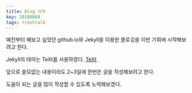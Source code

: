 ```yaml
---
title: Blog 시작
key: 20180808
tags: trashtalk
---
```


<!--more-->

예전부터 해보고 싶었던 github.io와 Jekyll을 이용한 블로깅을 이번 기회에 시작해보려고 한다.

Jekyll의 테마는 TeXt를 사용하였다. [TeXt](https://github.com/kitian616/jekyll-TeXt-theme)

앞으로 쓸모없는 내용이라도 2~3일에 한번은 글을 작성해보려고 한다.

도움이 되는 글을 많이 작성할 수 있도록 노력해보겠다.
